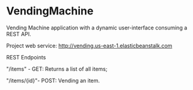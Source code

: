 # VendingMachine
Vending Machine application with a dynamic user-interface consuming a REST API.

Project web service: http://vending.us-east-1.elasticbeanstalk.com

REST Endpoints

"/items" - GET: Returns a list of all items;

"/items/{id}"- POST: Vending an item.
